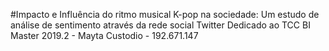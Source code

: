 #Impacto e Influência do ritmo musical K-pop na sociedade: Um estudo de análise de sentimento através da rede social Twitter
Dedicado ao TCC BI Master 2019.2 - Mayta Custodio - 192.671.147
